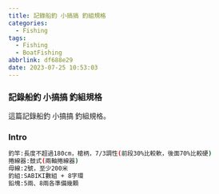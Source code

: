 ```yaml
---
title: 記錄船釣 小搞搞 釣組規格
categories:
  - Fishing
tags:
  - Fishing
  - BoatFishing
abbrlink: df688e29
date: 2023-07-25 10:53:03
---
```

### 記錄船釣 小搞搞 釣組規格
<!--more-->
這篇記錄船釣 小搞搞 釣組規格。

### Intro
```sh
釣竿:長度不超過180cm，槍柄，7/3調性(前段30%比較軟，後面70%比較硬)
捲線器:鼓式(兩軸捲線器)
母線:2號，至少200米
釣組:SABIKI數組 + 8字環
鉛塊:5兩、8兩各準備幾顆
```